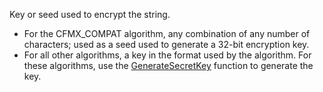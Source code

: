 Key or seed used to encrypt the string.

- For the CFMX_COMPAT algorithm, any combination of any number of characters; used as a seed used to generate a 32-bit encryption key.
- For all other algorithms, a key in the format used by the algorithm. For these algorithms, use the [GenerateSecretKey](https://docs.lucee.org/reference/functions/generatesecretkey.html) function to generate the key.